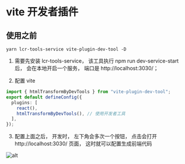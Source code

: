 # vite 开发者插件

## 使用之前

```
yarn lcr-tools-service vite-plugin-dev-tool -D
```

1. 需要先安装 lcr-tools-service， 该工具执行 npm run dev-service-start 后， 会在本地开启一个服务， 端口是 http://localhost:3030/；

2. 配置 vite

```ts
import { htmlTransformByDevTools } from "vite-plugin-dev-tool";
export default defineConfig({
  plugins: [
    react(),
    htmlTransformByDevTools(), // 使用开发者工具
  ],
});
```

3. 配置上面之后， 开发时， 左下角会多次一个按钮， 点击会打开 http://localhost:3030/ 页面， 这时就可以配置生成前端代码

![alt](./imgs/1.jpg)
